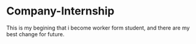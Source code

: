 # Company-Internship
This is my begining that i become worker form student, and there are my best change for future.

